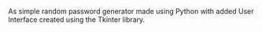 As simple random password generator made using Python with added User Interface created using the Tkinter library.
